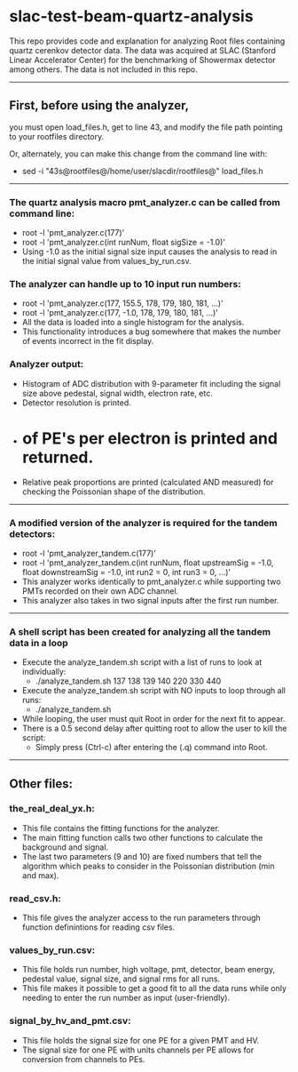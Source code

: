 # slac-test-beam-quartz-analysis

This repo provides code and explanation for analyzing Root files containing quartz cerenkov detector data. The data was acquired at SLAC (Stanford Linear Accelerator Center) for the benchmarking of Showermax detector among others. The data is not included in this repo.

---------------------------------------------------------------------------

## First, before using the analyzer, 
you must open load_files.h, get to 
line 43, and modify the file path pointing to your rootfiles directory.

Or, alternately, you can make this change from the command line with:
 -  sed -i "43s@rootfiles@/home/user/slacdir/rootfiles@" load_files.h

---------------------------------------------------------------------------

### The quartz analysis macro pmt_analyzer.c can be called from command line:
 - root -l 'pmt_analyzer.c(177)'
 - root -l 'pmt_analyzer.c(int runNum, float sigSize = -1.0)'
 - Using -1.0 as the initial signal size input causes the analysis
   to read in the initial signal value from values_by_run.csv.

### The analyzer can handle up to 10 input run numbers:
 - root -l 'pmt_analyzer.c(177, 155.5, 178, 179, 180, 181, ...)'
 - root -l 'pmt_analyzer.c(177, -1.0, 178, 179, 180, 181, ...)'
 - All the data is loaded into a single histogram for the analysis.
 - This functionality introduces a bug somewhere that makes the number
   of events incorrect in the fit display.

### Analyzer output: 
 - Histogram of ADC distribution with 9-parameter fit including 
   the signal size above pedestal, signal width, electron rate, etc.
 - Detector resolution is printed.
 - # of PE's per electron is printed and returned.
 - Relative peak proportions are printed (calculated AND measured)
   for checking the Poissonian shape of the distribution.

--------------------------------------------------------------------------

### A modified version of the analyzer is required for the tandem detectors:
 - root -l 'pmt_analyzer_tandem.c(177)'
 - root -l 'pmt_analyzer_tandem.c(int runNum, float upstreamSig = -1.0, float downstreamSig = -1.0, int run2 = 0, int run3 = 0, ...)'
 - This analyzer works identically to pmt_analyzer.c while supporting
   two PMTs recorded on their own ADC channel. 
 - This analyzer also takes in two signal inputs after the first run number.

--------------------------------------------------------------------------

### A shell script has been created for analyzing all the tandem data in a loop
 - Execute the analyze_tandem.sh script with a list of runs to look at individually:
    * ./analyze_tandem.sh 137 138 139 140 220 330 440 
 - Execute the analyze_tandem.sh script with NO inputs to loop through all runs:
    * ./analyze_tandem.sh
 - While looping, the user must quit Root in order for the next fit to appear.
 - There is a 0.5 second delay after quitting root to allow the user to kill the script:
    * Simply press (Ctrl-c) after entering the (.q) command into Root.

--------------------------------------------------------------------------

## Other files:

### the_real_deal_yx.h:  
 - This file contains the fitting functions for the analyzer.
 - The main fitting function calls two other functions to calculate
   the background and signal.
 - The last two parameters (9 and 10) are fixed numbers that tell the 
   algorithm which peaks to consider in the Poissonian distribution 
   (min and max).

### read_csv.h: 
 - This file gives the analyzer access to the run parameters
   through function definintions for reading csv files.

### values_by_run.csv:
 - This file holds run number, high voltage, pmt,
   detector, beam energy, pedestal value, signal size,
   and signal rms for all runs.
 - This file makes it possible to get a good fit to all the data runs
   while only needing to enter the run number as input (user-friendly).

### signal_by_hv_and_pmt.csv:
 - This file holds the signal size for one PE
   for a given PMT and HV.
 - The signal size for one PE with units channels per PE 
   allows for conversion from channels to PEs.
